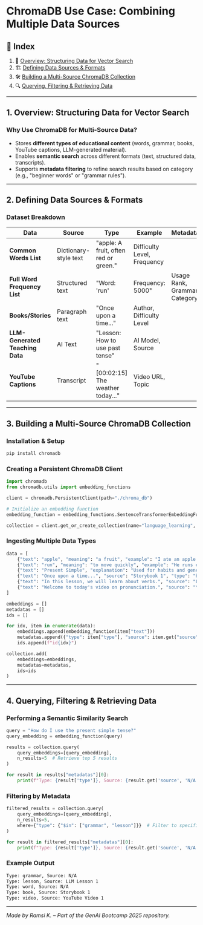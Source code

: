 # **ChromaDB Use Case: Combining Multiple Data Sources**

## 📌 Index

1. 🔹 [Overview: Structuring Data for Vector Search](#1-overview-structuring-data-for-vector-search)
2. 🏗️ [Defining Data Sources & Formats](#2-defining-data-sources--formats)
3. 🛠️ [Building a Multi-Source ChromaDB Collection](#3-building-a-multi-source-chromadb-collection)
4. 🔍 [Querying, Filtering & Retrieving Data](#4-querying-filtering--retrieving-data)

---

## **1. Overview: Structuring Data for Vector Search**

### **Why Use ChromaDB for Multi-Source Data?**

- Stores **different types of educational content** (words, grammar, books, YouTube captions, LLM-generated material).
- Enables **semantic search** across different formats (text, structured data, transcripts).
- Supports **metadata filtering** to refine search results based on category (e.g., "beginner words" or "grammar rules").

---

## **2. Defining Data Sources & Formats**

### **Dataset Breakdown**

| Data                            | Source                | Type                                  | Example                     | Metadata                     |
| ------------------------------- | --------------------- | ------------------------------------- | --------------------------- | ---------------------------- |
| **Common Words List**           | Dictionary-style text | "apple: A fruit, often red or green." | Difficulty Level, Frequency |
| **Full Word Frequency List**    | Structured text       | "Word: 'run'                          | Frequency: 5000"            | Usage Rank, Grammar Category |
| **Books/Stories**               | Paragraph text        | "Once upon a time..."                 | Author, Difficulty Level    |
| **LLM-Generated Teaching Data** | AI Text               | "Lesson: How to use past tense"       | AI Model, Source            |
| **YouTube Captions**            | Transcript            | "[00:02:15] The weather today..."     | Video URL, Topic            |

---

## **3. Building a Multi-Source ChromaDB Collection**

### **Installation & Setup**

```bash
pip install chromadb
```

### **Creating a Persistent ChromaDB Client**

```python
import chromadb
from chromadb.utils import embedding_functions

client = chromadb.PersistentClient(path="./chroma_db")

# Initialize an embedding function
embedding_function = embedding_functions.SentenceTransformerEmbeddingFunction(model_name="all-mpnet-base-v2")

collection = client.get_or_create_collection(name="language_learning", embedding_function=embedding_function)
```

### **Ingesting Multiple Data Types**

```python
data = [
    {"text": "apple", "meaning": "a fruit", "example": "I ate an apple.", "type": "word"},
    {"text": "run", "meaning": "to move quickly", "example": "He runs every morning.", "type": "word"},
    {"text": "Present Simple", "explanation": "Used for habits and general truths.", "type": "grammar"},
    {"text": "Once upon a time...", "source": "Storybook 1", "type": "book"},
    {"text": "In this lesson, we will learn about verbs.", "source": "LLM Lesson 1", "type": "lesson"},
    {"text": "Welcome to today's video on pronunciation.", "source": "YouTube Video 1", "type": "video"},
]

embeddings = []
metadatas = []
ids = []

for idx, item in enumerate(data):
    embeddings.append(embedding_function(item["text"]))
    metadatas.append({"type": item["type"], "source": item.get("source", "")})
    ids.append(f"id{idx}")

collection.add(
    embeddings=embeddings,
    metadatas=metadatas,
    ids=ids
)
```

---

## **4. Querying, Filtering & Retrieving Data**

### **Performing a Semantic Similarity Search**

```python
query = "How do I use the present simple tense?"
query_embedding = embedding_function(query)

results = collection.query(
    query_embeddings=[query_embedding],
    n_results=5  # Retrieve top 5 results
)

for result in results["metadatas"][0]:
    print(f"Type: {result['type']}, Source: {result.get('source', 'N/A')}")
```

### **Filtering by Metadata**

```python
filtered_results = collection.query(
    query_embeddings=[query_embedding],
    n_results=5,
    where={"type": {"$in": ["grammar", "lesson"]}}  # Filter to specific content types
)

for result in filtered_results["metadatas"][0]:
    print(f"Type: {result['type']}, Source: {result.get('source', 'N/A')}")
```

### **Example Output**

```bash
Type: grammar, Source: N/A
Type: lesson, Source: LLM Lesson 1
Type: word, Source: N/A
Type: book, Source: Storybook 1
Type: video, Source: YouTube Video 1
```

---

_Made by Ramsi K. – Part of the GenAI Bootcamp 2025 repository._
